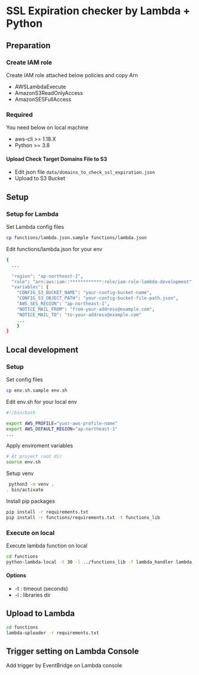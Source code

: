 # SSL Expiration checker by Lambda + Python



## Preparation 

### Create IAM role

Create IAM role attached below policies and copy Arn

* AWSLambdaExecute
* AmazonS3ReadOnlyAccess
* AmazonSESFullAccess

### Required

You need below on local machine

- aws-cli >= 1.18.X
- Python >= 3.8

#### Upload Check Target Domains File to S3

* Edit json file ```data/domains_to_check_ssl_expiration.json```
* Upload to S3 Bucket



## Setup

### Setup for Lambda

Set Lambda config files

```bash
cp functions/lambda.json.sample functions/lambda.json
```

Edit functions/lambda.json for your env

```bash
{
  ...

  "region": "ap-northeast-1",
  "role": "arn:aws:iam::************:role/iam-role-lambda-development",
  "variables": {
    "CONFIG_S3_BUCKET_NAME": "your-config-bucket-name",
    "CONFIG_S3_OBJECT_PATH": "your-config-bucket-file-path.json",
    "AWS_SES_REGION": "ap-northeast-1",
    "NOTICE_MAIL_FROM": "from-your-address@example.com",
    "NOTICE_MAIL_TO": "to-your-address@example.com"
	...
	}
}
```



## Local development

### Setup

Set config files

```bash
cp env.sh.sample env.sh
```

Edit env.sh for your local env

```bash
#!/bin/bash

export AWS_PROFILE="yuor-aws-profile-name"
export AWS_DEFAULT_REGION="ap-northeast-1"
...
```

Apply enviroment variables

```bash
# At project root dir
source env.sh
```

Setup venv

```bash
 python3 -m venv .
. bin/activate
```

Install pip packages

````bash
pip install -r requirements.txt
pip install -r functions/requirements.txt -t functions_lib
````



### Execute on local

Execute lambda function on local

```bash
cd functions
python-lambda-local -t 30 -l ../functions_lib -f lambda_handler lambda_function.py event.json
```

#### Options

* -t : timeout (seconds)
* -l : libraries dir



## Upload to Lambda

```bash
cd functions
lambda-uploader -r requirements.txt
```



## Trigger setting on Lambda Console

Add trigger by EventBridge on Lambda console

